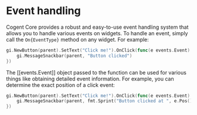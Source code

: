 # Event handling

Cogent Core provides a robust and easy-to-use event handling system that allows you to handle various events on widgets. To handle an event, simply call the `On{EventType}` method on any widget. For example:

```Go
gi.NewButton(parent).SetText("Click me!").OnClick(func(e events.Event) {
    gi.MessageSnackbar(parent, "Button clicked")
})
```

The [[events.Event]] object passed to the function can be used for various things like obtaining detailed event information. For example, you can determine the exact position of a click event:

```Go
gi.NewButton(parent).SetText("Click me!").OnClick(func(e events.Event) {
    gi.MessageSnackbar(parent, fmt.Sprint("Button clicked at ", e.Pos()))
})
```


